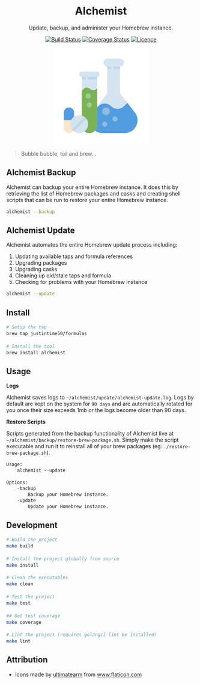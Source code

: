 <div align="center">

# Alchemist

Update, backup, and administer your Homebrew instance.

[![Build Status](https://github.com/Justintime50/alchemist/workflows/build/badge.svg)](https://github.com/Justintime50/alchemist/actions)
[![Coverage Status](https://coveralls.io/repos/github/Justintime50/alchemist/badge.svg?branch=main)](https://coveralls.io/github/Justintime50/alchemist?branch=main)
[![Licence](https://img.shields.io/github/license/justintime50/alchemist)](LICENSE)

<img src="assets/showcase.png" alt="Showcase">

</div>

> Bubble bubble, toil and brew...

## Alchemist Backup

Alchemist can backup your entire Homebrew instance. It does this by retrieving the list of Homebrew packages and casks and creating shell scripts that can be run to restore your entire Homebrew instance.

```bash
alchemist --backup
```

## Alchemist Update

Alchemist automates the entire Homebrew update process including:

1. Updating available taps and formula references
1. Upgrading packages
1. Upgrading casks
1. Cleaning up old/stale taps and formula
1. Checking for problems with your Homebrew instance

```bash
alchemist --update
```

## Install

```bash
# Setup the tap
brew tap justintime50/formulas

# Install the tool
brew install alchemist
```

## Usage

**Logs**

Alchemist saves logs to `~/alchemist/update/alchemist-update.log`. Logs by default are kept on the system for `90 days` and are automatically rotated for you once their size exceeds 1mb or the logs become older than 90 days.

**Restore Scripts**

Scripts generated from the backup functionality of Alchemist live at `~/alchemist/backup/restore-brew-package.sh`. Simply make the script executable and run it to reinstall all of your brew packages (eg: `./restore-brew-package.sh`).

```
Usage:
    alchemist --update

Options:
    -backup
        Backup your Homebrew instance.
    -update
        Update your Homebrew instance.
```

## Development

```bash
# Build the project
make build

# Install the project globally from source
make install

# Clean the executables
make clean

# Test the project
make test

## Get test coverage
make coverage

# Lint the project (requires golangci-lint be installed)
make lint
```

## Attribution

* Icons made by <a href="https://www.flaticon.com/free-icon/chemist_2646063?term=chemist&related_id=2646063" title="ultimatearm">ultimatearm</a> from <a href="https://www.flaticon.com/" title="Flaticon">www.flaticon.com</a>
